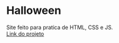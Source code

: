 # Halloween
 Site feito para pratica de HTML, CSS e JS.<br/>
 [Link do projeto](https://evandrocalado.github.io/halloween/)
